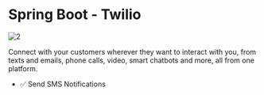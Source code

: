# Spring Boot - Twilio

![2](https://twilio-cms-prod.s3.amazonaws.com/images/outgoing-sms.width-800.png)

Connect with your customers wherever they want to interact with you, from texts and emails, phone calls, video, smart chatbots and more, all from one platform.

- ✅ Send SMS Notifications

